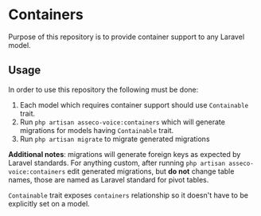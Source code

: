 # Containers

Purpose of this repository is to provide container support to 
any Laravel model. 

## Usage

In order to use this repository the following must be done:

1. Each model which requires container
support should use ``Containable`` trait. 
2. Run ``php artisan asseco-voice:containers`` which
will generate migrations for models having `Containable` trait. 
3. Run ``php artisan migrate`` to migrate generated
migrations

**Additional notes**: migrations will generate foreign keys as 
expected by Laravel standards. For anything custom, after running
``php artisan asseco-voice:containers`` edit generated migrations,
but **do not** change table names, those are named as Laravel 
standard for pivot tables. 

``Containable`` trait exposes `containers` relationship so it doesn't
have to be explicitly set on a model.
